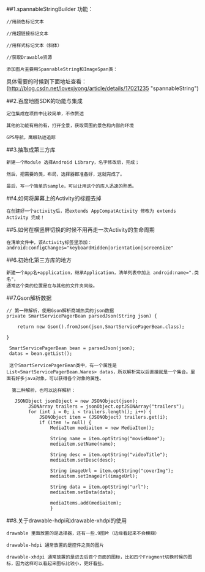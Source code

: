 ##1.spannableStringBuilder 功能：

    //用颜色标记文本

    //用超链接标记文本 

    //用样式标记文本（斜体）

    //获取Drawable资源

    添加图片主要用SpannableString和ImageSpan类：

具体需要的时候到下面地址查看：(http://blog.csdn.net/lovexjyong/article/details/17021235 "spannableString")

##2.百度地图SDK的功能与集成

    定位集成在项目中比较简单，不作赘述

    其他的功能有用的有，打开全景，获取周围的景色和内部的环境

    GPS导航，鹰眼轨迹追踪

##3.抽取成第三方库
    
    新建一个Module 选择Android Library，名字修改后，完成；

    然后，把需要的类，布局，选择器都准备好，这就完成了。

    最后，写一个简单的sample，可以让用这个的库人迅速的熟悉。  
    
##4.如何将屏幕上的Activity的标题去掉
   
    在创建好一个activity后，把extends AppCompatActivity 修改为 extends Activity 完成！
    
##5.如何在横竖屏切换的时候不用再走一次Activity的生命周期

    在清单文件中，该Activity标签里添加：
    android:configChanges="keyboardHidden|orientation|screenSize"

##6.初始化第三方库的地方

    新建一个App名+application，继承Application，清单列表中加上 android:name=".类名"，
    通常这个类的位置是在与其他的文件夹同级。
    
##7.Gson解析数据

    // 第一种解析，使用Gson解析商城热卖的json数据
    private SmartServicePagerBean parsedJson(String json) {

        return new Gson().fromJson(json,SmartServicePagerBean.class);

    }

     SmartServicePagerBean bean = parsedJson(json);
     datas = bean.getList();

     这个SmartServicePagerBean类中，有一个属性是List<SmartServicePagerBean.Wares> datas，所以解析完以后直接就是一个集合。里面有好多java对象，可以获得各个对象的属性。
     
      第二种解析，也可以这样解析：
     
       JSONObject jsonObject = new JSONObject(json);
            JSONArray trailers = jsonObject.optJSONArray("trailers");
            for (int i = 0; i < trailers.length(); i++) {
                JSONObject item = (JSONObject) trailers.get(i);
                if (item != null) {
                    MediaItem mediaitem = new MediaItem();

                    String name = item.optString("movieName");
                    mediaitem.setName(name);

                    String desc = item.optString("videoTitle");
                    mediaitem.setDesc(desc);

                    String imageUrl = item.optString("coverImg");
                    mediaitem.setImageUrl(imageUrl);

                    String data = item.optString("url");
                    mediaitem.setData(data);

                    mediaItems.add(mediaitem);
                    }
                
##8.关于drawable-hdpi和drawable-xhdpi的使用

    drawable 里面放置的是选择器，还有一些.9图片（边缘看起来不会模糊）

    drawable-hdpi 通常放置的是控件之类的图片

    drawable-xhdpi 通常放置的是进去后首个页面的图标，比如四个Fragment切换时候的图标，因为这样可以看起来图标比较小，更好看些。
